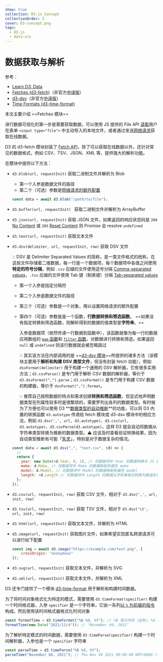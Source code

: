 ```yaml
---
show: true
collection: D3.js Concept
collectionOrder: 2
cover: D3-concept.png
tags:
  - D3.js
  - data-vis
---
```


# 数据获取与解析

参考：

* [Learn D3: Data](https://observablehq.com/@d3/learn-d3-data?collection=@d3/learn-d3)
* [Fetches (d3-fetch)](https://github.com/d3/d3/blob/main/API.md#fetches-d3-fetch)（非官方[中译版](https://github.com/xswei/d3-fetch)）
* [d3-dsv](https://github.com/d3/d3-dsv)（非官方[中译版](https://github.com/xswei/d3-dsv)）
* [Time Formats (d3-time-format)](https://github.com/d3/d3/blob/main/API.md#time-formats-d3-time-format)



本文主要介绍 ==Fetches 模块==

进行数据可视化的第一步是需要获取数据，可以使用 JS 提供的 File API [读取](https://developer.mozilla.org/en-US/docs/Web/API/FileReader)用户在表单 `<input type="file">` 中主动导入的本地文件，或者通过发送[网络请求](https://developer.mozilla.org/en-US/docs/Web/HTTP)获取在线数据。

D3 的 d3-fetch 模块封装了 [Fetch API](https://developer.mozilla.org/en-US/docs/Web/API/Fetch_API)，除了可以获取在线数据以外，还针对常见的数据格式，例如 CSV、TSV、JSON、XML 等，提供强大的解析功能。

在模块中提供以下方法：

* `d3.blob(url, requestInit)` 获取二进制文件并解析为 Blob

  * 第一个入参是数据文件的路径
  * 第二个（可选）参数是[网络请求的额外配置](https://developer.mozilla.org/en-US/docs/Web/API/Request/Request)

  ```js
  const data = await d3.blob("/path/to/file");
  ```

* `d3.buffer(url, requestInit) ` 获取二进制文件并解析为 ArrayBuffer

* `d3.json(url, requestInit)` 获取 JSON 文件，如果返回的响应状态码是 `204` [No Content](https://developer.mozilla.org/docs/Web/HTTP/Status/204) 或 `205` [Reset Content](https://developer.mozilla.org/docs/Web/HTTP/Status/205) 则 Promise 会 resolve `undefined`

* `d3.text(url, requestInit)` 获取文本文件

* `d3.dsv(delimiter, url, requestInit, row)` 获取 DSV 文件

  :bulb: DSV 是 Delimiter Separated Values 的简称，是一类文件格式的统称，在这些文件存储着二维数据，每一行是一个数据项，每个数据项中各值之间使用**特定的符号分隔**，例如 `.csv` 后缀的文件使用逗号分隔 [Comma-separated values](https://en.wikipedia.org/wiki/Comma-separated_values)，`.tsv` 后缀的文件使用 Tab 键（制表键）分隔 [Tab-separated values](https://en.wikipedia.org/wiki/Tab-separated_values)

  * 第一个入参是指定分隔符

  * 第二个入参是数据文件的路径

  * 第三个（可选）参数是一个对象，用以设置网络请求的额外配置

  * 第四个（可选）参数是是一个函数，**行数据转换和筛选函数**。 ==如果没有指定转换和筛选函数，则解析得到的数据的值类型是**字符串**。==

    入参是数据项（依然传递一行数据到函数中），该函数就像为每一行的数据应用数组的 [`map` 函数](https://developer.mozilla.org/en-US/docs/Web/JavaScript/Reference/Global_Objects/Array/map)和 [`filter` 函数](https://developer.mozilla.org/en-US/docs/Web/JavaScript/Reference/Global_Objects/Array/filter)，对数据进行转换和筛选，如果返回 `null` 或 `undefined` 则该行数据就会被忽略跳过

    :bulb: 其实该方法在内部调用的是 ==[d3-dsv 模块](https://github.com/d3/d3-dsv)==所提供的诸多方法（该模块主要用于**解析和构建 DSV 类型文件**，但没有封装 fetch 功能），例如 `dsvFormat(delimiter)` 用于构建一个通用的 DSV 解析器，它有很多实用方法；`d3.csvParse()` 是专门用于解析 CSV 数据的解析器，等价于 `d3.dsvFormat(",").parse`；`d3.csvFormat()` 是专门用于构建 CSV 数据的构建器，等价于 `dsvFormat(",").format`。

    :bulb: 推荐自己按照数据的特点和需求创建**转换和筛选函数**，但显式地声明数据类型在列属性较多时是很繁琐的，需要罗列出各列的数据类型。有时候为了方便也可以使用 D3 **[数据类型的自动推断](https://github.com/d3/d3-dsv#autoType)**的功能，可以将 D3 内置的转换函数 `d3.autotype` 传递给 fetch 模块或 d3-dsv 模块中的相应方法，例如  `d3.dsv(',', url, d3.autotype)`、`d3.csv(url, d3.autotype)`、`d3.csvParse(d3.autotype)`，这样 D3 就会自动将数据从字符串类型转换为推断的数据类型。:warning: 应该及时查看验证转换结果，因为自动类型推断有可能「[失灵](https://observablehq.com/@d3/d3-autotype)」，特别是对于数据复杂的情况。

  ```js
  const data = await d3.dsv(",", "test.csv", (d) => {
    //
    return {
      year: new Date(+d.Year, 0, 1), // 将数据项中 Year 的数据转换为 JS 的 Date 对象格式
      make: d.Make, // 将数据项中 Make 的数据映射到属性 make
      model: d.Model, // 将数据项中 Model 的数据映射到属性 model
      length: +d.Length // 将数据项中 Length 的数据从字符串格式转换为数值形式
    };
  });
  ```


* `d3.csv(url, requestInit, row)` 获取 CSV 文件，相对于 `d3.dsv(',', url, init, row)`

* `d3.tsv(url, requestInit, row)` 获取 TSV 文件，相对于 `d3.dsv('\t', url, init, row)`

* `d3.html(url, requestInit)` 获取文本文件，并解析为 HTML

* `d3.image(url, requestInit)` 获取图片文件，如果希望实现匿名跨源请求可以进行如下配置

  ```js
  const img = await d3.image("https://example.com/test.png", {
      crossOrigin: "anonymous"
  });
  ```

* `d3.svg(url, requestInit)` 获取文本文件，并解析为 SVG

* `d3.xml(url, requestInit)` 获取文本文件，并解析为 XML



D3 还专门提供了一个模块 [d3-time-format](https://github.com/d3/d3-time-format) 用于解析和构建时间数据。

为了将时间对象格式化为特定的模式，需要使用 `d3.timeFormat(specifier)` 构建一个时间格式器，入参 `specifier` 是一个字符串，它由一系列[以 `%` 为前缀的指令](https://github.com/d3/d3-time-format#locale_format)构成。然后使用该时间格式器格式化时间对象

```js
const formatTime = d3.timeFormat("%B %d, %Y"); // %B 表示月份（全称），%d 是以数值表示的日，%Y 表示年
formatTime(new Date("2021/11/4")); // "November 04, 2021"
```

为了解析特定模式的时间数据，需要使用 `d3.timeParse(specifier)` 构建一个时间解析器，入参也是一个 `specifier` 字符串

```js
const parseTime = d3.timeParse("%B %d, %Y");
parseTime("November 04, 2021"); // Thu Nov 04 2021 00:00:00 GMT+0800 (中国标准时间)
```

